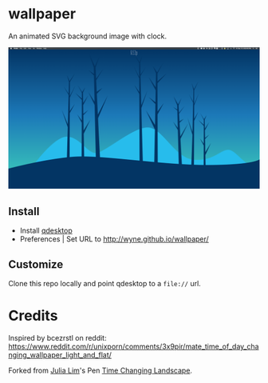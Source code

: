 # wallpaper

An animated SVG background image with clock.

![screenshot](screenshot/screenshot.png)

## Install

* Install [qdesktop](https://github.com/qvacua/qdesktop)
* Preferences | Set URL to http://wyne.github.io/wallpaper/

## Customize

Clone this repo locally and point qdesktop to a `file://` url.

# Credits

Inspired by bcezrstl on reddit:
https://www.reddit.com/r/unixporn/comments/3x9pir/mate_time_of_day_changing_wallpaper_light_and_flat/

Forked from [Julia Lim](http://codepen.io/juliamlim/)'s Pen [Time Changing Landscape](http://codepen.io/juliamlim/pen/zrYyVy/).
